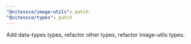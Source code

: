 ```yaml
---
"@vitessce/image-utils": patch
"@vitessce/types": patch
---
```


Add data-types types, refactor other types, refactor image-utils types.

